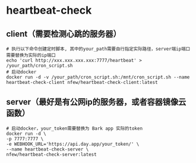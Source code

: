 # heartbeat-check

## client（需要检测心跳的服务器）

```shell
# 执行以下命令创建定时脚本, 其中的your_path需要自行指定实际路径，server端ip端口需要替换为实际的ip端口
echo 'curl http://xxx.xxx.xxx.xxx:7777/heartbeat' > /your_path/cron_script.sh
# 启动docker
docker run -d -v /your_path/cron_script.sh:/mnt/cron_script.sh --name heartbeat-check-client nfew/heartbeat-check-client:latest
```

## server（最好是有公网ip的服务器，或者容器镜像云函数）

```shell
# 启动docker，your_token需要替换为 Bark app 实际的token
docker run -d \
-p 7777:7777 \
-e WEBHOOK_URL='https://api.day.app/your_token/' \
--name heartbeat-check-server \
nfew/heartbeat-check-server:latest
```